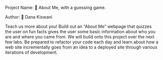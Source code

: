 Project Name: 📂
About Me, with a guessing game.

Author: 📂
Dana Kiswani

<p>Teach us more about you! Build out an “About Me” webpage that quizzes the user on fun facts gives the user some basic information about who you are and where you came from. We will build onto this project over the next few labs. Be prepared to refactor your code each day and learn about how a web site incrementally goes from an idea to a deployed site through various iterations of development.</p>

